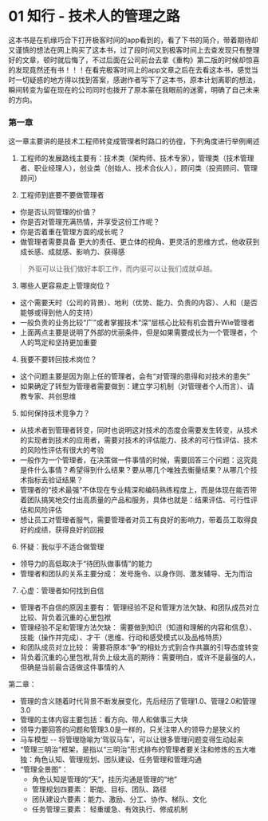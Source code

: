 # 01 知行 - 技术人的管理之路

这本书是在机缘巧合下打开极客时间的app看到的，看了下书的简介，带着期待却又谨慎的想法在网上购买了这本书，过了段时间又到极客时间上去查发现只有整理好的文章，顿时就后悔了，不过后面在公司前台去拿《重构》第二版的时候却惊喜的发现竟然还有书！！！在看完极客时间上的app文章之后在去看这本书，感觉当时一切疑惑的地方得以找到答案，感谢作者写下了这本书，原本计划离职的想法，瞬间转变为留在现在的公司同时也拨开了原本蒙在我眼前的迷雾，明确了自己未来的方向。

### 第一章
这一章主要讲的是技术工程师转变成管理者时路口的彷徨，下列角度进行举例阐述

1. 工程师的发展路线主要有：技术类（架构师、技术专家），管理类（技术管理者、职业经理人），创业类（创始人、技术合伙人），顾问类（投资顾问、管理顾问）

2. 工程师到底要不要做管理者
  - 你是否认同管理的价值？
  - 你是否对管理充满热情，并享受这份工作呢？
  - 你是否着重在管理方面的成长呢？
  - 做管理者需要具备 更大的责任、更立体的视角、更灵活的思维方式，他收获到成长感、成就感、影响力、获得感
> 外驱可以让我们做好本职工作，而内驱可以让我们成就卓越。

3. 哪些人更容易走上管理岗位？
  - 这个需要天时（公司的背景）、地利（优势、能力、负责的内容）、人和（是否能够或得到他人的支持）
  - 一般负责的业务比较“广”或者掌握技术“深”层核心比较有机会晋升Wie管理者
  - 上面两点主要是说明了外部的优丽条件，但是如果需要成长为一个管理者，个人的笃定和坚持更加重要

4. 我要不要转回技术岗位？
  - 这个问题主要是因为刚上任的管理者，会有“对管理的患得和对技术的患失”
  - 如果确定了转型为管理者需要做到：建立学习机制（对管理者个人而言）、请教专家、共创思维

5. 如何保持技术竞争力？
  - 从技术者到管理者转变，同时也说明这对技术的态度会需要发生转变，从技术的实现者到技术的应用者，需要对技术的评估能力、技术的可行性评估、技术的风险性评估有很大的考验
  - 一般作为一个管理者，在决策做一件事情的时候，需要回答三个问题：这究竟是件什么事情？希望得到什么结果？要从哪几个唯独去衡量结果？从哪几个技术指标去验证结果？
  - 管理者的“技术最强”不体现在专业精深和编码熟练程度上，而是体现在能否带着团队搞笑地交付出高质量的产品和服务，具体也就是：结果评估、可行性评估和风险评估
  - 想让员工对管理者服气，需要管理者对员工有良好的影响力，带着员工取得良好的成绩，获得良好的回报

6. 怀疑：我似乎不适合做管理
  - 领导力的高低取决于“待团队做事情”的能力
  - 管理者和团队的关系主要分成： 发号施令、以身作则、激发辅导、无为而治

7. 心虚：管理者如何找到自信
  - 管理者不自信的原因主要有： 管理经验不足和管理方法欠缺、和团队成员对立比较、背负着沉重的心里包袱
  - 管理经验不足和管理方法欠缺： 需要做到知识（知道和理解的内容和信息）、技能（操作并完成）、才干（思维、行动和感受模式以及品格特质）
  - 和团队成员对立比较： 需要将原本“争”的相处方式到合作共赢的引导态度转变
  - 背负着沉重的心里包袱,背负上级太高的期待：需要明白，或许不是最强的人，但确是当前最合适做这件事情的人
  
第二章：

- 管理的含义随着时代背景不断发展变化，先后经历了管理1.0、管理2.0和管理3.0
- 管理的主体内容主要包括：看方向、带人和做事三大块
- 领导力要回答的问题和管理3.0是一样的，只关注带人的领导力是狭义的
- 马车模型 -- 将管理隐喻为‘驾驭马车’，可以让很多管理问题变得生动起来
- “管理三明治”框架，是指以“三明治”形式排布的管理者要关注和修炼的五大唯独：角色认知、管理规划、团队建设、任务管理和管理沟通
- “管理全景图”：
  - 角色认知是管理的“天”，挂历沟通是管理的“地”
  - 管理规划四要素： 职能、目标、团队、路径
  - 团队建设六要素：能力、激励、分工、协作、梯队、文化
  - 任务管理三要素： 轻重缓急、有效执行、修成机制

  